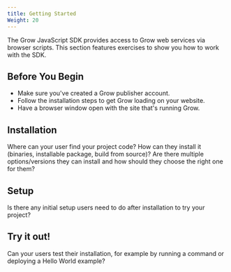 ```yaml
---
title: Getting Started
Weight: 20
---
```


The Grow JavaScript SDK provides access to Grow web services via browser scripts. This section features exercises to show you how to work with the SDK.

## Before You Begin

- Make sure you've created a Grow publisher account.
- Follow the installation steps to get Grow loading on your website.
- Have a browser window open with the site that's running Grow.

## Installation

Where can your user find your project code? How can they install it (binaries, installable package, build from source)? Are there multiple options/versions they can install and how should they choose the right one for them?

## Setup

Is there any initial setup users need to do after installation to try your project?

## Try it out!

Can your users test their installation, for example by running a command or deploying a Hello World example?
